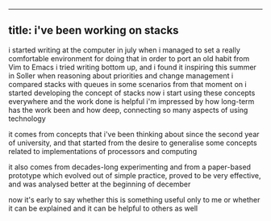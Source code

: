 ----
title: i've been working on stacks
----

i started writing at the computer in july
when i managed to set a really comfortable environment for doing that
in order to port an old habit from Vim to Emacs
i tried writing bottom up, and i found it inspiring
this summer in Soller when reasoning about priorities and change management
i compared stacks with queues in some scenarios
from that moment on i started developing the concept of stacks
now i start using these concepts everywhere
and the work done is helpful
i'm impressed by how long-term has the work been
and how deep, connecting so many aspects of using technology

it comes from concepts that i've been thinking about since the second year of university, and that started from the desire to generalise some concepts related to implementations of processors and computing

it also comes from decades-long experimenting and from a paper-based
prototype which evolved out of simple practice, proved to be very
effective, and was analysed better at the beginning of december

now it's early to say whether this is something useful only to me or whether it can be explained and it can be helpful to others as well

